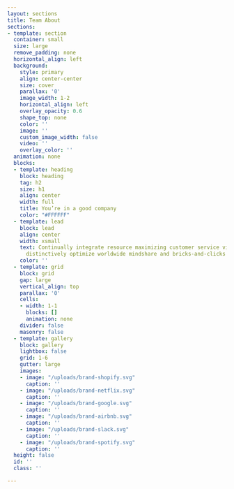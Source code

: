 ```yaml
---
layout: sections
title: Team About
sections:
- template: section
  container: small
  size: large
  remove_padding: none
  horizontal_align: left
  background:
    style: primary
    align: center-center
    size: cover
    parallax: '0'
    image_width: 1-2
    horizontal_align: left
    overlay_opacity: 0.6
    shape_top: none
    color: ''
    image: ''
    custom_image_width: false
    video: ''
    overlay_color: ''
  animation: none
  blocks:
  - template: heading
    block: heading
    tag: h2
    size: h1
    align: center
    width: full
    title: You’re in a good company
    color: "#FFFFFF"
  - template: lead
    block: lead
    align: center
    width: xsmall
    text: Continually integrate resource maximizing customer service via enabled niches
      distinctively optimize worldwide mindshare and bricks-and-clicks niche markets
    color: ''
  - template: grid
    block: grid
    gap: large
    vertical_align: top
    parallax: '0'
    cells:
    - width: 1-1
      blocks: []
      animation: none
    divider: false
    masonry: false
  - template: gallery
    block: gallery
    lightbox: false
    grid: 1-6
    gutter: large
    images:
    - image: "/uploads/brand-shopify.svg"
      caption: ''
    - image: "/uploads/brand-netflix.svg"
      caption: ''
    - image: "/uploads/brand-google.svg"
      caption: ''
    - image: "/uploads/brand-airbnb.svg"
      caption: ''
    - image: "/uploads/brand-slack.svg"
      caption: ''
    - image: "/uploads/brand-spotify.svg"
      caption: ''
  height: false
  id: ''
  class: ''

---
```


